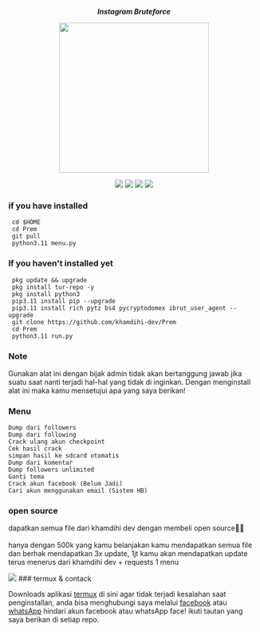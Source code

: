 <p align="center"><i><b>Instagram Bruteforce</i></b></p>
<p align="center"><img src="https://gifdb.com/images/high/glitching-hacker-hub-biwszmcveudzaori.gif" width="300"/></p>
<div align="center">
  <p>
    <img src="https://img.shields.io/badge/Author-KhamdihiDev-green?style=flat-square">
    <img src="https://img.shields.io/badge/Written%20In-Python-green?style=flat-square">
    <img src="https://img.shields.io/badge/Open%20Source-No-yellow?style=flat-square">
    <img src="https://img.shields.io/badge/Premium-Ya-green?style=flat-square">
  </p>
</div>

### if you have installed
   ```
    cd $HOME
    cd Prem
    git pull
    python3.11 menu.py
  ```
    
### If you haven't installed yet
   ```
    pkg update && upgrade
    pkg install tur-repo -y 
    pkg install python3
    pip3.11 install pip --upgrade
    pip3.11 install rich pytz bs4 pycryptodomex ibrut_user_agent --upgrade
    git clone https://github.com/khamdihi-dev/Prem
    cd Prem
    python3.11 run.py
  ```
### Note
Gunakan alat ini dengan bijak admin tidak akan bertanggung jawab jika suatu saat nanti terjadi hal-hal yang tidak di inginkan.
Dengan menginstall alat ini maka kamu mensetujui apa yang saya berikan!

### Menu
    Dump dari followers
    Dump dari following
    Crack ulang akun checkpoint
    Cek hasil crack
    simpan hasil ke sdcard otomatis
    Dump dari komentar
    Dump followers unlimited
    Ganti tema
    Crack akun facebook (Belum Jadi)
    Cari akun menggunakan email (Sistem HB)

### open source 
   dapatkan semua file dari khamdihi dev dengan membeli open source💫🤩<br><br>
   hanya dengan 500k yang kamu belanjakan kamu mendapatkan semua file dan berhak mendapatkan 3x update, 1jt kamu akan mendapatkan update terus menerus dari khamdihi dev + requests 1 menu
   
   <img src="https://raw.githubusercontent.com/khamdihi-dev/Prem/main/img/20240830_165209.jpg"/>
### termux & contack
<div>
  <p>
    Downloads aplikasi <a href="https://f-droid.org/repo/com.termux_118.apk">termux</a> di sini agar tidak terjadi kesalahan saat penginstallan, anda bisa menghubungi saya melalui <a href="https://web.facebook.com/dWxmYWgu">facebook</a> atau <a href="https://wa.me/+6283853140469">whatsApp</a> hindari akun facebook atau whatsApp face! ikuti tautan yang saya berikan di setiap repo.
</p>
</div>

